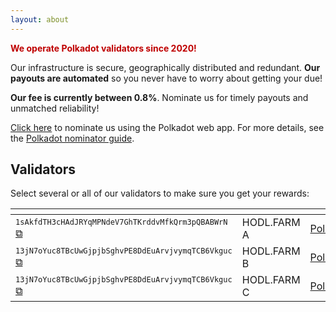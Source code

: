 ```yaml
---
layout: about
---
```


<span style="color:#bf0000;font-weight:bold;">We operate Polkadot validators since 2020!</span>

<script src="{{ base.url | prepend: site.url }}/assets/js/clipboard-polyfill.promise.js"></script>

Our infrastructure is secure, geographically distributed and redundant. **Our payouts are automated** so you never have to worry about getting your due!

**Our fee is currently between 0.8%**. Nominate us for timely payouts and unmatched reliability!

[Click here](https://polkadot.js.org/apps/#/staking/targets?rpc=wss%3A%2F%2Frpc.polkadot.io&filter=%F0%9F%90%91%20HODL.FARM%20%F0%9F%90%91) to nominate us using the Polkadot web app. For more details, see the [Polkadot nominator guide](https://wiki.polkadot.network/docs/en/learn-nominator).

## Validators


Select several or all of our validators to make sure you get your rewards:

| <!-- --> |  <!-- --> |  <!-- -->  | <!-- --> | 
|----------|-----------|------------|----------|
| <code style="font-size:75%;">1sAkfdTH3cHAdJRYqMPNdeV7GhTKrddvMfkQrm3pQBABWrN</code>  <a href="#!" onclick="clipboard.writeText('1sAkfdTH3cHAdJRYqMPNdeV7GhTKrddvMfkQrm3pQBABWrN');">⧉</a> | HODL.FARM A | [Polkascan](https://polkascan.io/polkadot-cc1/account/1sAkfdTH3cHAdJRYqMPNdeV7GhTKrddvMfkQrm3pQBABWrN) | [Polkadot.js](https://polkadot.js.org/apps/#/staking/query/1sAkfdTH3cHAdJRYqMPNdeV7GhTKrddvMfkQrm3pQBABWrN?rpc=wss%3A%2F%2Frpc.polkadot.io) |
| <code style="font-size:75%;">13jN7oYuc8TBcUwGjpjbSghvPE8DdEuArvjvymqTCB6Vkguc</code>  <a href="#!" onclick="clipboard.writeText('13jN7oYuc8TBcUwGjpjbSghvPE8DdEuArvjvymqTCB6Vkguc');">⧉</a> | HODL.FARM B | [Polkascan](https://polkascan.io/polkadot-cc1/account/13jN7oYuc8TBcUwGjpjbSghvPE8DdEuArvjvymqTCB6Vkguc) | [Polkadot.js](https://polkadot.js.org/apps/#/staking/query/13jN7oYuc8TBcUwGjpjbSghvPE8DdEuArvjvymqTCB6Vkguc?rpc=wss%3A%2F%2Frpc.polkadot.io) |
| <code style="font-size:75%;">13jN7oYuc8TBcUwGjpjbSghvPE8DdEuArvjvymqTCB6Vkguc</code>  <a href="#!" onclick="clipboard.writeText('11VR4pF6c7kfBhfmuwwjWY3FodeYBKWx7ix2rsRCU2q6hqJ');">⧉</a> | HODL.FARM C | [Polkascan](https://polkascan.io/polkadot-cc1/account/11VR4pF6c7kfBhfmuwwjWY3FodeYBKWx7ix2rsRCU2q6hqJ) | [Polkadot.js](https://polkadot.js.org/apps/#/staking/query/11VR4pF6c7kfBhfmuwwjWY3FodeYBKWx7ix2rsRCU2q6hqJ?rpc=wss%3A%2F%2Frpc.polkadot.io) |
